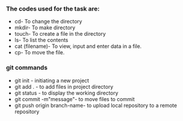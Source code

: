 ### The codes used for the task are:

- cd- To change the directory
- mkdir- To make directory
- touch- To create a file in the directory
- ls- To list the contents 
- cat (filename)- To view, input and enter data in a file.
- cp- To move the file.

### git commands

- git init - initiating a new project
- git add . - to add files in project directory
- git status - to display the working directory
- git commit -m"message"- to move files to commit
- git push origin branch-name- to upload local repository to a remote repository

